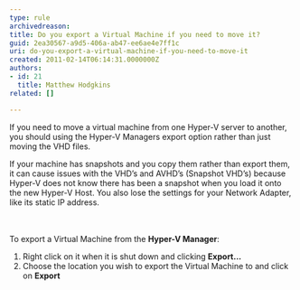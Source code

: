 ```yaml
---
type: rule
archivedreason: 
title: Do you export a Virtual Machine if you need to move it?
guid: 2ea30567-a9d5-406a-ab47-ee6ae4e7ff1c
uri: do-you-export-a-virtual-machine-if-you-need-to-move-it
created: 2011-02-14T06:14:31.0000000Z
authors:
- id: 21
  title: Matthew Hodgkins
related: []

---
```




  <p>If you need to move a virtual machine from one Hyper-V server to another, you should using the Hyper-V Managers export option rather than just moving the VHD files. </p>
<p>If your machine has snapshots and you copy them rather than export them, it can cause issues with the VHD’s and AVHD’s (Snapshot VHD’s) because Hyper-V does not know there has been a snapshot when you load it onto the new Hyper-V Host. You also lose the settings for your Network Adapter, like its static IP address.</p>

<br><excerpt class='endintro'></excerpt><br>
To export a Virtual Machine from the <strong>Hyper-V Manager</strong>&#58;<br>
<ol>
    <li>Right click on it when it is shut down and clicking <strong>Export...</strong></li>
    <li>Choose the location you wish to export the Virtual Machine to and click on <strong>Export</strong></li>
</ol>



